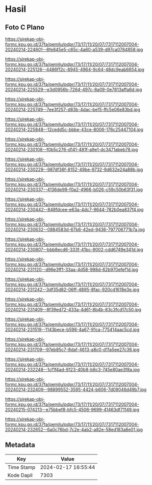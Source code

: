 # Hasil

## Foto C Plano

https://sirekap-obj-formc.kpu.go.id/37fa/pemilu/pdpr/73/17/11/20/07/7317112007004-20240214-224601--8fe845e5-c65c-4a60-a539-d97ca0784858.jpg

https://sirekap-obj-formc.kpu.go.id/37fa/pemilu/pdpr/73/17/11/20/07/7317112007004-20240214-225126--4486f12c-8945-4964-9c64-48dc9eab6654.jpg

https://sirekap-obj-formc.kpu.go.id/37fa/pemilu/pdpr/73/17/11/20/07/7317112007004-20240214-225529--e3d0956b-7264-497c-8a09-0e7813affa6d.jpg

https://sirekap-obj-formc.kpu.go.id/37fa/pemilu/pdpr/73/17/11/20/07/7317112007004-20240214-225749--7ee3f257-d83b-4dac-be15-ffc5e06e83bd.jpg

https://sirekap-obj-formc.kpu.go.id/37fa/pemilu/pdpr/73/17/11/20/07/7317112007004-20240214-225848--12cedd5c-bbbe-43ce-8006-176c25447104.jpg

https://sirekap-obj-formc.kpu.go.id/37fa/pemilu/pdpr/73/17/11/20/07/7317112007004-20240214-230108--f0b5c276-d141-481f-a9e1-dc3471abeb78.jpg

https://sirekap-obj-formc.kpu.go.id/37fa/pemilu/pdpr/73/17/11/20/07/7317112007004-20240214-230229--987df36f-8152-49be-9732-9d632e24a88b.jpg

https://sirekap-obj-formc.kpu.go.id/37fa/pemilu/pdpr/73/17/11/20/07/7317112007004-20240214-230337--4136de99-f0a2-4966-b026-c59c50b63f31.jpg

https://sirekap-obj-formc.kpu.go.id/37fa/pemilu/pdpr/73/17/11/20/07/7317112007004-20240214-230442--848fdcee-e63a-4dc7-9644-782b0ea837f4.jpg

https://sirekap-obj-formc.kpu.go.id/37fa/pemilu/pdpr/73/17/11/20/07/7317112007004-20240214-230632--0884583d-67b6-42ed-9436-797706771b7a.jpg

https://sirekap-obj-formc.kpu.go.id/37fa/pemilu/pdpr/73/17/11/20/07/7317112007004-20240214-230807--bbb8ecd6-333f-41bc-9002-cdd6749e341d.jpg

https://sirekap-obj-formc.kpu.go.id/37fa/pemilu/pdpr/73/17/11/20/07/7317112007004-20240214-231120--d96e3ff1-33aa-4d58-998d-62b970efef1d.jpg

https://sirekap-obj-formc.kpu.go.id/37fa/pemilu/pdpr/73/17/11/20/07/7317112007004-20240214-231242--3df35d82-06ff-4895-8fac-920cd1618e3e.jpg

https://sirekap-obj-formc.kpu.go.id/37fa/pemilu/pdpr/73/17/11/20/07/7317112007004-20240214-231409--8f39ed72-433a-4d61-8b4b-83c3fcd17c50.jpg

https://sirekap-obj-formc.kpu.go.id/37fa/pemilu/pdpr/73/17/11/20/07/7317112007004-20240214-231519--1143bece-b598-4a67-91ca-775414aac5cd.jpg

https://sirekap-obj-formc.kpu.go.id/37fa/pemilu/pdpr/73/17/11/20/07/7317112007004-20240214-231709--97eb85c7-8daf-4613-a8c0-d11a5ee27c36.jpg

https://sirekap-obj-formc.kpu.go.id/37fa/pemilu/pdpr/73/17/11/20/07/7317112007004-20240214-232248--1cf1f4ad-9123-40b8-b8c3-745e80ae3f8a.jpg

https://sirekap-obj-formc.kpu.go.id/37fa/pemilu/pdpr/73/17/11/20/07/7317112007004-20240214-232409--98899552-3595-4424-b606-7d09046d49b7.jpg

https://sirekap-obj-formc.kpu.go.id/37fa/pemilu/pdpr/73/17/11/20/07/7317112007004-20240215-074213--e75bbef8-bfc5-4506-9699-41463df71149.jpg

https://sirekap-obj-formc.kpu.go.id/37fa/pemilu/pdpr/73/17/11/20/07/7317112007004-20240214-232652--6a0c76bd-7c2e-4ab2-a82e-58ed183a8e01.jpg


## Metadata

| Key        | Value               |
| ---------- | ------------------- |
| Time Stamp | 2024-02-17 16:55:44 |
| Kode Dapil | 7303                |



